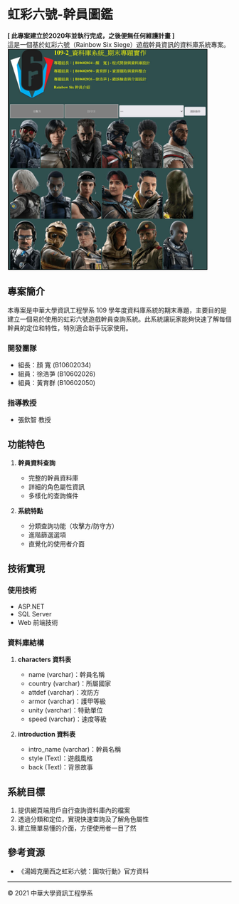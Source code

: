 # 虹彩六號-幹員圖鑑

**[ 此專案建立於2020年並執行完成，之後便無任何維護計畫 ]**  
這是一個基於虹彩六號（Rainbow Six Siege）遊戲幹員資訊的資料庫系統專案。  
![imge](https://github.com/QuinnYen/2019_Course-2_DataBase/blob/'main'/2019_Course-2_DataBase.png)

## 專案簡介

本專案是中華大學資訊工程學系 109 學年度資料庫系統的期末專題，主要目的是建立一個易於使用的虹彩六號遊戲幹員查詢系統。此系統讓玩家能夠快速了解每個幹員的定位和特性，特別適合新手玩家使用。

### 開發團隊
- 組長：顏 寬 (B10602034)
- 組員：徐浩芛 (B10602026)
- 組員：黃育群 (B10602050)

### 指導教授
- 張欽智 教授

## 功能特色

1. **幹員資料查詢**
   - 完整的幹員資料庫
   - 詳細的角色屬性資訊
   - 多樣化的查詢條件

2. **系統特點**
   - 分類查詢功能（攻擊方/防守方）
   - 進階篩選選項
   - 直覺化的使用者介面

## 技術實現

### 使用技術
- ASP.NET
- SQL Server
- Web 前端技術

### 資料庫結構
1. **characters 資料表**
   - name (varchar)：幹員名稱
   - country (varchar)：所屬國家
   - attdef (varchar)：攻防方
   - armor (varchar)：護甲等級
   - unity (varchar)：特勤單位
   - speed (varchar)：速度等級

2. **introduction 資料表**
   - intro_name (varchar)：幹員名稱
   - style (Text)：遊戲風格
   - back (Text)：背景故事

## 系統目標

1. 提供網頁端用戶自行查詢資料庫內的檔案
2. 透過分類和定位，實現快速查詢及了解角色屬性
3. 建立簡單易懂的介面，方便使用者一目了然

## 參考資源
- 《湯姆克蘭西之虹彩六號：圍攻行動》官方資料

---
© 2021 中華大學資訊工程學系
